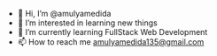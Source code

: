 - 👋 Hi, I’m @amulyamedida
- 👀 I’m interested in learning new things
- 🌱 I’m currently learning FullStack Web Development
- 📫 How to reach me amulyamedida135@gmail.com

<!---
amulyamedida/amulyamedida is a ✨ special ✨ repository because its `README.md` (this file) appears on your GitHub profile.
You can click the Preview link to take a look at your changes.
--->
